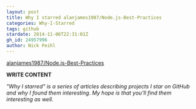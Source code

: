```yaml
---
layout: post
title: Why I starred alanjames1987/Node.js-Best-Practices
categories: Why-I-Starred
tags: github
stardate: 2014-11-06T22:31:01Z
gh_id: 24957996
author: Nick Peihl
---
```


[alanjames1987/Node.js-Best-Practices](https://github.com/alanjames1987/Node.js-Best-Practices)

**WRITE CONTENT**

*"Why I starred" is a series of articles describing projects I star on GitHub and why I found them interesting. My hope is that you'll find them interesting as well.*

